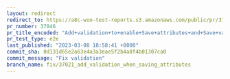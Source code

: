 ```yaml
---
layout: redirect
redirect_to: https://a8c-woo-test-reports.s3.amazonaws.com/public/pr/37046/e2e/index.html
pr_number: 37046
pr_title_encoded: "Add+validation+to+enable+Save+attributes+and+Save+variations+buttons"
pr_test_type: e2e
last_published: "2023-03-08 18:58:41 +0000"
commit_sha: 0d131d65e2a63e4a3a3eae5f2b4a8f4b01307ca0
commit_message: "Fix validation"
branch_name: fix/37021_add_validation_when_saving_attributes
---
```

